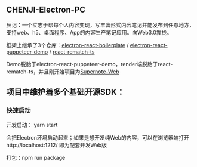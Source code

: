 ## CHENJI-Electron-PC

辰记：一个立志于帮每个人内容变现，写丰富形式内容笔记并能发布到任意地方，支持web、h5、桌面程序、App的内容生产笔记应用。向Web3.0靠拢。

框架上继承了3个仓库：[electron-react-boilerplate](https://github.com/electron-react-boilerplate/electron-react-boilerplate) / [electron-react-puppeteer-demo](https://github.com/ludejun/electron-react-puppeteer-demo) / [react-rematch-ts](https://github.com/ludejun/react-rematch-ts)

Demo脱胎于electron-react-puppeteer-demo，render端脱胎于react-rematch-ts，并且刚开始项目为[Supernote-Web](https://github.com/ludejun/Supernote-Web)

项目中维护着多个基础开源SDK：
- 

### 快速启动

开发启动： yarn start

会把Electron环境启动起来；如果是想开发纯Web的内容，可以在浏览器端打开 http://localhost:1212/ 即为配套开发Web版

打包：npm run package

